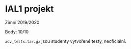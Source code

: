 # IAL1 projekt
Zimní 2019/2020

Body: 10/10

`adv_tests.tar.gz` jsou studenty vytvořené testy, neoficiální.
